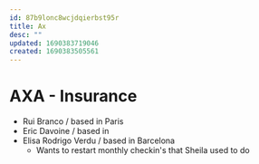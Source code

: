 ```yaml
---
id: 87b9lonc8wcjdqierbst95r
title: Ax
desc: ""
updated: 1690383719046
created: 1690383505561
---
```


# AXA - Insurance

- Rui Branco / based in Paris
- Eric Davoine / based in
- Elisa Rodrigo Verdu / based in Barcelona
  - Wants to restart monthly checkin's that Sheila used to do
